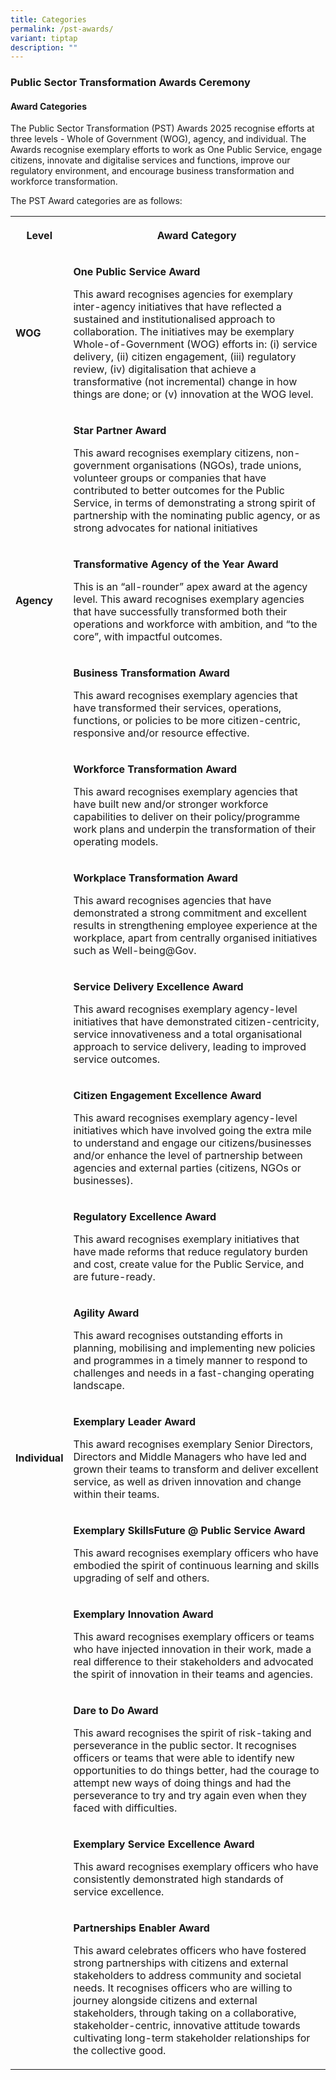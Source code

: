 ```yaml
---
title: Categories
permalink: /pst-awards/
variant: tiptap
description: ""
---
```

<h3>Public Sector Transformation Awards Ceremony</h3>
<h4>Award Categories</h4>
<p>The Public Sector Transformation (PST) Awards 2025 recognise efforts at
three levels - Whole of Government (WOG), agency, and individual. The Awards
recognise exemplary efforts to work as One Public Service, engage citizens,
innovate and digitalise services and functions, improve our regulatory
environment, and encourage business transformation and workforce transformation.</p>
<p>The PST Award categories are as follows:</p>
<table style="minWidth: 50px">
<colgroup>
<col>
<col>
</colgroup>
<tbody>
<tr>
<th rowspan="1" colspan="1">
<p>Level</p>
</th>
<th rowspan="1" colspan="1">
<p>Award Category</p>
</th>
</tr>
<tr>
<td rowspan="1" colspan="1">
<p><strong>WOG</strong>
</p>
</td>
<td rowspan="1" colspan="1">
<p><strong>One Public Service Award</strong>
</p>
<p></p>
<p>This award recognises agencies for exemplary inter-agency initiatives
that have reflected a sustained and institutionalised approach to collaboration.
The initiatives may be exemplary Whole-of-Government (WOG) efforts in:
(i) service delivery, (ii) citizen engagement, (iii) regulatory review,
(iv) digitalisation that achieve a transformative (not incremental) change
in how things are done; or (v) innovation at the WOG level.</p>
</td>
</tr>
<tr>
<td rowspan="1" colspan="1">
<p></p>
</td>
<td rowspan="1" colspan="1">
<p><strong>Star Partner Award</strong>
</p>
<p></p>
<p>This award recognises exemplary citizens, non-government organisations
(NGOs), trade unions, volunteer groups or companies that have contributed
to better outcomes for the Public Service, in terms of demonstrating a
strong spirit of partnership with the nominating public agency, or as strong
advocates for national initiatives</p>
</td>
</tr>
<tr>
<td rowspan="1" colspan="1">
<p><strong>Agency</strong>
</p>
</td>
<td rowspan="1" colspan="1">
<p><strong>Transformative Agency of the Year Award</strong>
</p>
<p></p>
<p>This is an “all-rounder” apex award at the agency level. This award recognises
exemplary agencies that have successfully transformed both their operations
and workforce with ambition, and “to the core”, with impactful outcomes.</p>
</td>
</tr>
<tr>
<td rowspan="1" colspan="1">
<p></p>
</td>
<td rowspan="1" colspan="1">
<p><strong>Business Transformation Award</strong>
</p>
<p></p>
<p>This award recognises exemplary agencies that have transformed their services,
operations, functions, or policies to be more citizen-centric, responsive
and/or resource effective.</p>
</td>
</tr>
<tr>
<td rowspan="1" colspan="1">
<p></p>
</td>
<td rowspan="1" colspan="1">
<p><strong>Workforce Transformation Award</strong>
</p>
<p></p>
<p>This award recognises exemplary agencies that have built new and/or stronger
workforce capabilities to deliver on their policy/programme work plans
and underpin the transformation of their operating models.</p>
</td>
</tr>
<tr>
<td rowspan="1" colspan="1">
<p></p>
</td>
<td rowspan="1" colspan="1">
<p><strong>Workplace Transformation Award</strong>
</p>
<p></p>
<p>This award recognises agencies that have demonstrated a strong commitment
and excellent results in strengthening employee experience at the workplace,
apart from centrally organised initiatives such as Well-being@Gov.</p>
</td>
</tr>
<tr>
<td rowspan="1" colspan="1">
<p></p>
</td>
<td rowspan="1" colspan="1">
<p><strong>Service Delivery Excellence Award</strong>
</p>
<p></p>
<p>This award recognises exemplary agency-level initiatives that have demonstrated
citizen-centricity, service innovativeness and a total organisational approach
to service delivery, leading to improved service outcomes.</p>
</td>
</tr>
<tr>
<td rowspan="1" colspan="1">
<p></p>
</td>
<td rowspan="1" colspan="1">
<p><strong>Citizen Engagement Excellence Award</strong>
</p>
<p></p>
<p>This award recognises exemplary agency-level initiatives which have involved
going the extra mile to understand and engage our citizens/businesses and/or
enhance the level of partnership between agencies and external parties
(citizens, NGOs or businesses).</p>
</td>
</tr>
<tr>
<td rowspan="1" colspan="1">
<p></p>
</td>
<td rowspan="1" colspan="1">
<p><strong>Regulatory Excellence Award</strong>
</p>
<p></p>
<p>This award recognises exemplary initiatives that have made reforms that
reduce regulatory burden and cost, create value for the Public Service,
and are future-ready.</p>
</td>
</tr>
<tr>
<td rowspan="1" colspan="1">
<p></p>
</td>
<td rowspan="1" colspan="1">
<p><strong>Agility Award</strong>
</p>
<p></p>
<p>This award recognises outstanding efforts in planning, mobilising and
implementing new policies and programmes in a timely manner to respond
to challenges and needs in a fast-changing operating landscape.</p>
</td>
</tr>
<tr>
<td rowspan="1" colspan="1">
<p><strong>Individual</strong>
</p>
</td>
<td rowspan="1" colspan="1">
<p><strong>Exemplary Leader Award</strong>
</p>
<p></p>
<p>This award recognises exemplary Senior Directors, Directors and Middle
Managers who have led and grown their teams to transform and deliver excellent
service, as well as driven innovation and change within their teams.</p>
</td>
</tr>
<tr>
<td rowspan="1" colspan="1">
<p></p>
</td>
<td rowspan="1" colspan="1">
<p><strong>Exemplary SkillsFuture @ Public Service Award</strong>
</p>
<p></p>
<p>This award recognises exemplary officers who have embodied the spirit
of continuous learning and skills upgrading of self and others.</p>
</td>
</tr>
<tr>
<td rowspan="1" colspan="1">
<p></p>
</td>
<td rowspan="1" colspan="1">
<p><strong>Exemplary Innovation Award</strong>
</p>
<p></p>
<p>This award recognises exemplary officers or teams who have injected innovation
in their work, made a real difference to their stakeholders and advocated
the spirit of innovation in their teams and agencies.</p>
</td>
</tr>
<tr>
<td rowspan="1" colspan="1">
<p></p>
</td>
<td rowspan="1" colspan="1">
<p><strong>Dare to Do Award</strong>
</p>
<p></p>
<p>This award recognises the spirit of risk-taking and perseverance in the
public sector. It recognises officers or teams that were able to identify
new opportunities to do things better, had the courage to attempt new ways
of doing things and had the perseverance to try and try again even when
they faced with difficulties.</p>
</td>
</tr>
<tr>
<td rowspan="1" colspan="1">
<p></p>
</td>
<td rowspan="1" colspan="1">
<p><strong>Exemplary Service Excellence Award</strong>
</p>
<p></p>
<p>This award recognises exemplary officers who have consistently demonstrated
high standards of service excellence.</p>
</td>
</tr>
<tr>
<td rowspan="1" colspan="1">
<p></p>
</td>
<td rowspan="1" colspan="1">
<p><strong>Partnerships Enabler Award</strong>
</p>
<p></p>
<p>This award celebrates officers who have fostered strong partnerships with
citizens and external stakeholders to address community and societal needs.
It recognises officers who are willing to journey alongside citizens and
external stakeholders, through taking on a collaborative, stakeholder-centric,
innovative attitude towards cultivating long-term stakeholder relationships
for the collective good.</p>
</td>
</tr>
</tbody>
</table>
<p></p>